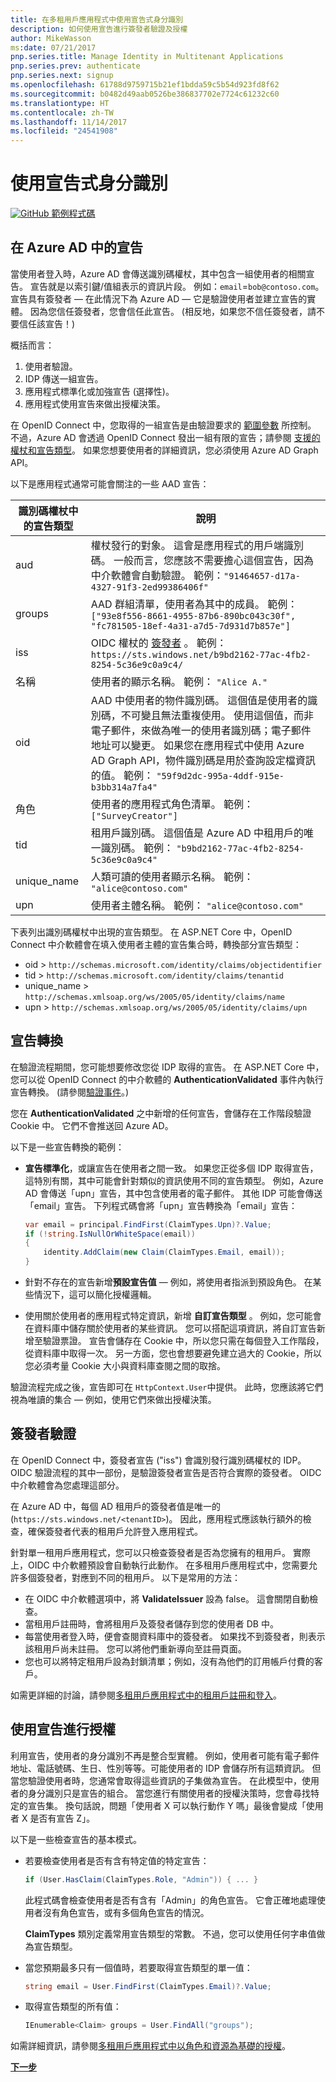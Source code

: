 ```yaml
---
title: 在多租用戶應用程式中使用宣告式身分識別
description: 如何使用宣告進行簽發者驗證及授權
author: MikeWasson
ms:date: 07/21/2017
pnp.series.title: Manage Identity in Multitenant Applications
pnp.series.prev: authenticate
pnp.series.next: signup
ms.openlocfilehash: 61788d9759715b21ef1bdda59c5b54d923fd8f62
ms.sourcegitcommit: b0482d49aab0526be386837702e7724c61232c60
ms.translationtype: HT
ms.contentlocale: zh-TW
ms.lasthandoff: 11/14/2017
ms.locfileid: "24541908"
---
```

# <a name="work-with-claims-based-identities"></a>使用宣告式身分識別

[![GitHub](../_images/github.png) 範例程式碼][sample application]

## <a name="claims-in-azure-ad"></a>在 Azure AD 中的宣告
當使用者登入時，Azure AD 會傳送識別碼權杖，其中包含一組使用者的相關宣告。 宣告就是以索引鍵/值組表示的資訊片段。 例如：`email`=`bob@contoso.com`。  宣告具有簽發者 &mdash; 在此情況下為 Azure AD &mdash; 它是驗證使用者並建立宣告的實體。 因為您信任簽發者，您會信任此宣告。 (相反地，如果您不信任簽發者，請不要信任該宣告！)

概括而言：

1. 使用者驗證。
2. IDP 傳送一組宣告。
3. 應用程式標準化或加強宣告 (選擇性)。
4. 應用程式使用宣告來做出授權決策。

在 OpenID Connect 中，您取得的一組宣告是由驗證要求的 [範圍參數] 所控制。 不過，Azure AD 會透過 OpenID Connect 發出一組有限的宣告；請參閱 [支援的權杖和宣告類型]。 如果您想要使用者的詳細資訊，您必須使用 Azure AD Graph API。

以下是應用程式通常可能會關注的一些 AAD 宣告：

| 識別碼權杖中的宣告類型 | 說明 |
| --- | --- |
| aud |權杖發行的對象。 這會是應用程式的用戶端識別碼。 一般而言，您應該不需要擔心這個宣告，因為中介軟體會自動驗證。 範例：`"91464657-d17a-4327-91f3-2ed99386406f"` |
| groups |AAD 群組清單，使用者為其中的成員。 範例： `["93e8f556-8661-4955-87b6-890bc043c30f", "fc781505-18ef-4a31-a7d5-7d931d7b857e"]` |
| iss |OIDC 權杖的 [簽發者] 。 範例： `https://sts.windows.net/b9bd2162-77ac-4fb2-8254-5c36e9c0a9c4/` |
| 名稱 |使用者的顯示名稱。 範例： `"Alice A."` |
| oid |AAD 中使用者的物件識別碼。 這個值是使用者的識別碼，不可變且無法重複使用。 使用這個值，而非電子郵件，來做為唯一的使用者識別碼；電子郵件地址可以變更。 如果您在應用程式中使用 Azure AD Graph API，物件識別碼是用於查詢設定檔資訊的值。 範例： `"59f9d2dc-995a-4ddf-915e-b3bb314a7fa4"` |
| 角色 |使用者的應用程式角色清單。    範例： `["SurveyCreator"]` |
| tid |租用戶識別碼。 這個值是 Azure AD 中租用戶的唯一識別碼。 範例： `"b9bd2162-77ac-4fb2-8254-5c36e9c0a9c4"` |
| unique_name |人類可讀的使用者顯示名稱。 範例： `"alice@contoso.com"` |
| upn |使用者主體名稱。 範例： `"alice@contoso.com"` |

下表列出識別碼權杖中出現的宣告類型。 在 ASP.NET Core 中，OpenID Connect 中介軟體會在填入使用者主體的宣告集合時，轉換部分宣告類型：

* oid > `http://schemas.microsoft.com/identity/claims/objectidentifier`
* tid > `http://schemas.microsoft.com/identity/claims/tenantid`
* unique_name > `http://schemas.xmlsoap.org/ws/2005/05/identity/claims/name`
* upn > `http://schemas.xmlsoap.org/ws/2005/05/identity/claims/upn`

## <a name="claims-transformations"></a>宣告轉換
在驗證流程期間，您可能想要修改您從 IDP 取得的宣告。 在 ASP.NET Core 中，您可以從 OpenID Connect 的中介軟體的 **AuthenticationValidated** 事件內執行宣告轉換。 (請參閱[驗證事件]。)

您在 **AuthenticationValidated** 之中新增的任何宣告，會儲存在工作階段驗證 Cookie 中。 它們不會推送回 Azure AD。

以下是一些宣告轉換的範例：

* **宣告標準化**，或讓宣告在使用者之間一致。 如果您正從多個 IDP 取得宣告，這特別有關，其中可能會針對類似的資訊使用不同的宣告類型。
  例如，Azure AD 會傳送「upn」宣告，其中包含使用者的電子郵件。 其他 IDP 可能會傳送「email」宣告。 下列程式碼會將「upn」宣告轉換為「email」宣告：
  
  ```csharp
  var email = principal.FindFirst(ClaimTypes.Upn)?.Value;
  if (!string.IsNullOrWhiteSpace(email))
  {
      identity.AddClaim(new Claim(ClaimTypes.Email, email));
  }
  ```
* 針對不存在的宣告新增**預設宣告值** &mdash; 例如，將使用者指派到預設角色。 在某些情況下，這可以簡化授權邏輯。
* 使用關於使用者的應用程式特定資訊，新增 **自訂宣告類型** 。 例如，您可能會在資料庫中儲存關於使用者的某些資訊。 您可以搭配這項資訊，將自訂宣告新增至驗證票證。 宣告會儲存在 Cookie 中，所以您只需在每個登入工作階段，從資料庫中取得一次。 另一方面，您也會想要避免建立過大的 Cookie，所以您必須考量 Cookie 大小與資料庫查閱之間的取捨。   

驗證流程完成之後，宣告即可在 `HttpContext.User`中提供。 此時，您應該將它們視為唯讀的集合 &mdash; 例如，使用它們來做出授權決策。

## <a name="issuer-validation"></a>簽發者驗證
在 OpenID Connect 中，簽發者宣告 ("iss") 會識別發行識別碼權杖的 IDP。 OIDC 驗證流程的其中一部份，是驗證簽發者宣告是否符合實際的簽發者。 OIDC 中介軟體會為您處理這部分。

在 Azure AD 中，每個 AD 租用戶的簽發者值是唯一的 (`https://sts.windows.net/<tenantID>`)。 因此，應用程式應該執行額外的檢查，確保簽發者代表的租用戶允許登入應用程式。

針對單一租用戶應用程式，您可以只檢查簽發者是否為您擁有的租用戶。 實際上，OIDC 中介軟體預設會自動執行此動作。 在多租用戶應用程式中，您需要允許多個簽發者，對應到不同的租用戶。 以下是常用的方法：

* 在 OIDC 中介軟體選項中，將 **ValidateIssuer** 設為 false。 這會關閉自動檢查。
* 當租用戶註冊時，會將租用戶及簽發者儲存到您的使用者 DB 中。
* 每當使用者登入時，便會查閱資料庫中的簽發者。 如果找不到簽發者，則表示該租用戶尚未註冊。 您可以將他們重新導向至註冊頁面。
* 您也可以將特定租用戶設為封鎖清單；例如，沒有為他們的訂用帳戶付費的客戶。

如需更詳細的討論，請參閱[多租用戶應用程式中的租用戶註冊和登入][signup]。

## <a name="using-claims-for-authorization"></a>使用宣告進行授權
利用宣告，使用者的身分識別不再是整合型實體。 例如，使用者可能有電子郵件地址、電話號碼、生日、性別等等。可能使用者的 IDP 會儲存所有這類資訊。 但當您驗證使用者時，您通常會取得這些資訊的子集做為宣告。 在此模型中，使用者的身分識別只是宣告的組合。 當您進行有關使用者的授權決策時，您會尋找特定的宣告集。 換句話說，問題「使用者 X 可以執行動作 Y 嗎」最後會變成「使用者 X 是否有宣告 Z」。

以下是一些檢查宣告的基本模式。

* 若要檢查使用者是否有含有特定值的特定宣告：
  
   ```csharp
   if (User.HasClaim(ClaimTypes.Role, "Admin")) { ... }
   ```
   此程式碼會檢查使用者是否有含有「Admin」的角色宣告。 它會正確地處理使用者沒有角色宣告，或有多個角色宣告的情況。
  
   **ClaimTypes** 類別定義常用宣告類型的常數。 不過，您可以使用任何字串值做為宣告類型。
* 當您預期最多只有一個值時，若要取得宣告類型的單一值：
  
  ```csharp
  string email = User.FindFirst(ClaimTypes.Email)?.Value;
  ```
* 取得宣告類型的所有值：
  
  ```csharp
  IEnumerable<Claim> groups = User.FindAll("groups");
  ```

如需詳細資訊，請參閱[多租用戶應用程式中以角色和資源為基礎的授權][authorization]。

[**下一步**][signup]


<!-- Links -->

[範圍參數]: http://nat.sakimura.org/2012/01/26/scopes-and-claims-in-openid-connect/
[支援的權杖和宣告類型]: /azure/active-directory/active-directory-token-and-claims/
[簽發者]: http://openid.net/specs/openid-connect-core-1_0.html#IDToken
[驗證事件]: authenticate.md#authentication-events
[signup]: signup.md
[Claims-Based Authorization]: /aspnet/core/security/authorization/claims
[sample application]: https://github.com/mspnp/multitenant-saas-guidance
[authorization]: authorize.md
